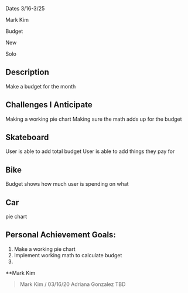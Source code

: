 Dates 3/16-3/25

Mark Kim 


Budget


New


Solo


## Description

Make a budget for the month

## Challenges I Anticipate

Making a working pie chart
Making sure the math adds up for the budget

## Skateboard

User is able to add total budget
User is able to add things they pay for

## Bike

Budget shows how much user is spending on what

## Car

pie chart

## Personal Achievement Goals:

1. Make a working pie chart
1. Implement working math to calculate budget
1. 

**Mark Kim                
> Mark Kim / 03/16/20
Adriana Gonzalez
> TBD